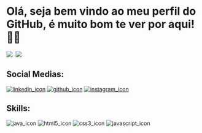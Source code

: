 <body>
    <h1>Olá, seja bem vindo ao meu perfil do GitHub, é muito bom te ver por aqui! 👋🏼</h1>
    <div>
        <picture>
            <source srcset="https://github-readme-stats.vercel.app/api?username=Lu1sGabriel&show_icons=true&theme=aura"
                media="(prefers-color-scheme: dark)" />
            <source srcset="https://github-readme-stats.vercel.app/api?username=Lu1sGabriel&show_icons=true"
                media="(prefers-color-scheme: light), (prefers-color-scheme: no-preference)" />
            <img src="https://github-readme-stats.vercel.app/api?username=Lu1sGabriel&show_icons=true" />
        </picture>
        <a href="https://github.com/Lu1sGabriel/github-readme-stats"><img align="center" data-canonical-src="https://github-readme-stats.vercel.app/api/top-langs/?                         username=Lu1sGabriel&amp;layout=compact&amp;theme=aura&hide_progress=true" style="max-width: 100%;"></a>
        <img src="https://github-readme-stats.vercel.app/api/top-langs/?username=Lu1sGabriel&show_icons=true&theme=aura&hide_progress=true"/>
    </div>
    <div>
        <h2>Social Medias:</h2>
        <a href="https://www.linkedin.com/in/luis-gabriel-go%C3%A9s/" target="_blank"><img
                src="https://img.shields.io/badge/LinkedIn-0077B5?style=for-the-badge&logo=linkedin&logoColor=white"
                alt="linkedin_icon"></a>
        <a href="https://github.com/Lu1sGabriel" target="_blank"><img
                src="https://img.shields.io/badge/GitHub-100000?style=for-the-badge&logo=github&logoColor=white"
                alt="github_icon"></a>
        <a href="https://www.instagram.com/luiss_gaabriell/" target="_blank"><img
                src="https://img.shields.io/badge/Instagram-E4405F?style=for-the-badge&logo=instagram&logoColor=white"
                alt="instagram_icon"></a>
    </div>
    <div>
        <h2>Skills:</h2>
        <img src="https://img.shields.io/badge/Java-ED8B00?style=for-the-badge&logo=openjdk&logoColor=white"
            alt="java_icon">
        <img src="https://img.shields.io/badge/HTML5-E34F26?style=for-the-badge&logo=html5&logoColor=white"
            alt="html5_icon">
        <img src="https://img.shields.io/badge/CSS3-1572B6?style=for-the-badge&logo=css3&logoColor=white"
            alt="css3_icon">
        <img src="https://img.shields.io/badge/JavaScript-F7DF1E?style=for-the-badge&logo=javascript&logoColor=black"
            alt="javascript_icon">
    </div>
</body>
</html>
